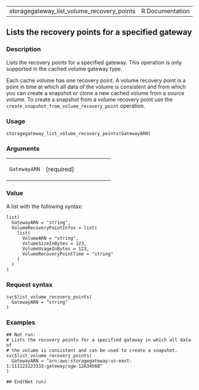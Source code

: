 <table style="width: 100%;">
<tbody>
<tr class="odd">
<td>storagegateway_list_volume_recovery_points</td>
<td style="text-align: right;">R Documentation</td>
</tr>
</tbody>
</table>

## Lists the recovery points for a specified gateway

### Description

Lists the recovery points for a specified gateway. This operation is
only supported in the cached volume gateway type.

Each cache volume has one recovery point. A volume recovery point is a
point in time at which all data of the volume is consistent and from
which you can create a snapshot or clone a new cached volume from a
source volume. To create a snapshot from a volume recovery point use the
`create_snapshot_from_volume_recovery_point` operation.

### Usage

    storagegateway_list_volume_recovery_points(GatewayARN)

### Arguments

<table>
<colgroup>
<col style="width: 35%" />
<col style="width: 65%" />
</colgroup>
<tbody>
<tr class="odd">
<td><code
id="storagegateway_list_volume_recovery_points_:_GatewayARN">GatewayARN</code></td>
<td><p>[required]</p></td>
</tr>
</tbody>
</table>

### Value

A list with the following syntax:

    list(
      GatewayARN = "string",
      VolumeRecoveryPointInfos = list(
        list(
          VolumeARN = "string",
          VolumeSizeInBytes = 123,
          VolumeUsageInBytes = 123,
          VolumeRecoveryPointTime = "string"
        )
      )
    )

### Request syntax

    svc$list_volume_recovery_points(
      GatewayARN = "string"
    )

### Examples

    ## Not run: 
    # Lists the recovery points for a specified gateway in which all data of
    # the volume is consistent and can be used to create a snapshot.
    svc$list_volume_recovery_points(
      GatewayARN = "arn:aws:storagegateway:us-east-1:111122223333:gateway/sgw-12A3456B"
    )

    ## End(Not run)
